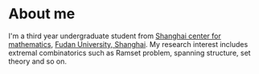
About me
=====
I'm a third year undergraduate student from [Shanghai center for mathematics](https://icse.uestc.edu.cn/), [Fudan University, Shanghai](https://uestc.edu.cn/). My research interest includes extremal combinatorics such as Ramset problem, spanning structure, set theory and so on.

